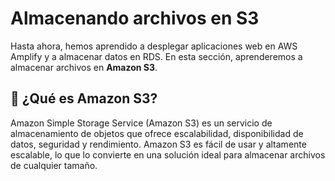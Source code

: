 # Almacenando archivos en S3

Hasta ahora, hemos aprendido a desplegar aplicaciones web en AWS Amplify y a almacenar datos en RDS. En esta sección, aprenderemos a almacenar archivos en **Amazon S3**.

## 🌟 ¿Qué es Amazon S3?

Amazon Simple Storage Service (Amazon S3) es un servicio de almacenamiento de objetos que ofrece escalabilidad, disponibilidad de datos, seguridad y rendimiento. Amazon S3 es fácil de usar y altamente escalable, lo que lo convierte en una solución ideal para almacenar archivos de cualquier tamaño.